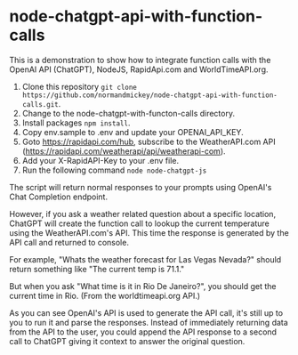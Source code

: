 # node-chatgpt-api-with-function-calls

This is a demonstration to show how to integrate function calls with the OpenAI API (ChatGPT), NodeJS, RapidApi.com and WorldTimeAPI.org. 

1. Clone this repository `git clone https://github.com/normandmickey/node-chatgpt-api-with-function-calls.git`. 
2. Change to the node-chatgpt-with-functon-calls directory. 
3. Install packages `npm install`. 
4. Copy env.sample to .env and update your OPENAI_API_KEY. 
5. Goto https://rapidapi.com/hub, subscribe to the WeatherAPI.com API (https://rapidapi.com/weatherapi/api/weatherapi-com).
6. Add your X-RapidAPI-Key to your .env file. 
7. Run the following command `node node-chatgpt-js`

The script will return normal responses to your prompts using OpenAI's Chat Completion endpoint.    

However, if you ask a weather related question about a specific location, ChatGPT will create the function call to lookup the current temperature using the WeatherAPI.com's API. This time the response is generated by the API call and returned to console.  

For example, "Whats the weather forecast for Las Vegas Nevada?" should return something like "The current temp is 71.1."

But when you ask "What time is it in Rio De Janeiro?", you should get the current time in Rio. (From the worldtimeapi.org API.)

As you can see OpenAI's API is used to generate the API call, it's still up to you to run it and parse the responses.  Instead of immediately returning data from the API to the user, you could append the API response to a second call to ChatGPT giving it context to answer the original question. 
